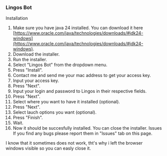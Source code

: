 ### Lingos Bot
Installation
1. Make sure you have java 24 installed. You can download it here [https://www.oracle.com/java/technologies/downloads/#jdk24-windows](https://www.oracle.com/java/technologies/downloads/#jdk24-windows).
2. Download the installer.
3. Run the installer.
4. Select "Lingos Bot" from the dropdown menu.
5. Press "Install".
6. Contact me and send me your mac address to get your access key.
7. Input your access key.
8. Press "Next".
9. Input your login and password to Lingos in their respective fields.
10. Press "Next".
11. Select where you want to have it installed (optional).
12. Press "Next".
13. Select lauch options you want (optional).
14. Press "Finish".
15. Wait.
16. Now it should be succesfully installed. You can close the installer.
Issues
If you find any bugs please report them in "Issues" tab on this page.

I know that it sometimes does not work, tht's why i left the browser windows visible so you can easly close it.
